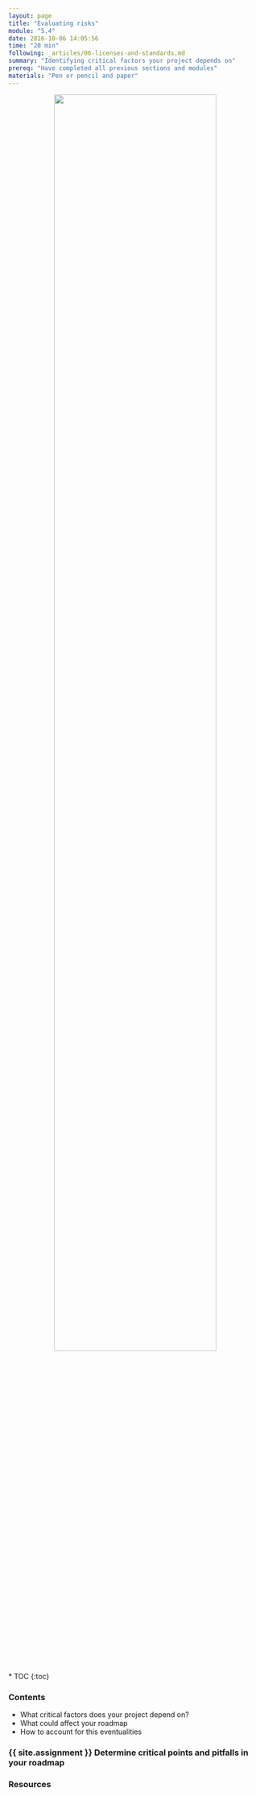 ```yaml
---
layout: page
title: "Evaluating risks"
module: "5.4"
date: 2016-10-06 14:05:56
time: "20 min"
following: _articles/06-licenses-and-standards.md
summary: "Identifying critical factors your project depends on"
prereq: "Have completed all previous sections and modules"
materials: "Pen or pencil and paper"
---
```

<p align="center">
<img src="https://raw.githubusercontent.com/ohwmakers/OHM-curriculum/gh-pages/img/work_in_progress_banner.svg" width="80%"/>
</p>
* TOC
{:toc}

### Contents
- What critical factors does your project depend on?
- What could affect your roadmap
- How to account for this eventualities

### {{ site.assignment }} Determine critical points and pitfalls in your roadmap

### Resources
